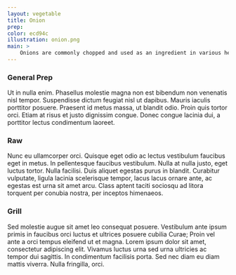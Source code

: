 ```yaml
---
layout: vegetable
title: Onion
prep:
color: ecd94c
illustration: onion.png
main: >
    Onions are commonly chopped and used as an ingredient in various hearty warm dishes, and may also be used as a main ingredient in their own right, for example in French onion soup or onion chutney. They are very versatile and can be baked, boiled, braised, grilled, fried, roasted, sautéed or eaten raw in salads. Their layered nature makes them easy to hollow out once cooked, facilitating stuffing them. Onions are a staple in Indian cuisine, used as a thickening agent for curries and gravies. Onions pickled in vinegar are eaten as a snack. These are often a side serving in pubs and fish and chip shops throughout the United Kingdom and The Commonwealth, usually served with cheese and/or ale in the United Kingdom. In North America, sliced onions are battered and deep fried and served as onion rings.
---
```


### General Prep
Ut in nulla enim. Phasellus molestie magna non est bibendum non venenatis nisl tempor. Suspendisse dictum feugiat nisl ut dapibus. Mauris iaculis porttitor posuere. Praesent id metus massa, ut blandit odio. Proin quis tortor orci. Etiam at risus et justo dignissim congue. Donec congue lacinia dui, a porttitor lectus condimentum laoreet. 

### Raw
Nunc eu ullamcorper orci. Quisque eget odio ac lectus vestibulum faucibus eget in metus. In pellentesque faucibus vestibulum. Nulla at nulla justo, eget luctus tortor. Nulla facilisi. Duis aliquet egestas purus in blandit. Curabitur vulputate, ligula lacinia scelerisque tempor, lacus lacus ornare ante, ac egestas est urna sit amet arcu. Class aptent taciti sociosqu ad litora torquent per conubia nostra, per inceptos himenaeos. 

### Grill
Sed molestie augue sit amet leo consequat posuere. Vestibulum ante ipsum primis in faucibus orci luctus et ultrices posuere cubilia Curae; Proin vel ante a orci tempus eleifend ut et magna. Lorem ipsum dolor sit amet, consectetur adipiscing elit. Vivamus luctus urna sed urna ultricies ac tempor dui sagittis. In condimentum facilisis porta. Sed nec diam eu diam mattis viverra. Nulla fringilla, orci.
